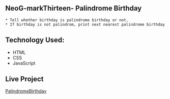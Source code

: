 ## NeoG-markThirteen- Palindrome Birthday
    * Tell whether birthday is palindrome birthday or not.
    * If birthday is not palindrom, print next nearest palindrome birthday
    

## Technology Used:
* HTML
* CSS
* JavaScript

## Live Project
[PalindromeBirthday](https://palindromebirthdy.netlify.app/)
